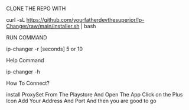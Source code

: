 CLONE THE REPO WITH

curl -sL https://github.com/yourfatherdevthesuperior/Ip-Changer/raw/main/installer.sh | bash

RUN COMMAND

ip-changer -r [seconds] 5 or 10

Help Command 

ip-changer -h

How To Connect?


install ProxySet From The Playstore And Open The App Click on the Plus Icon Add Your Address And Port And then you are good to go
